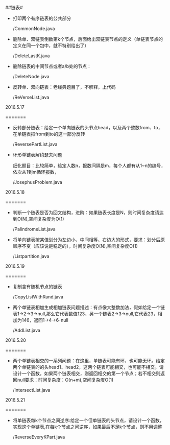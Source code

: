 ##链表#

- 打印两个有序链表的公共部分

	/CommonNode.java

- 删除单、双链表倒数第k个节点，后面给出双链表节点的定义（单链表节点的定义在同一个包中，就不特别给出了）

	/DeleteLastK.java

- 删除链表的中间节点或者a/b处的节点：

	/DeleteNode.java

- 反转单、双向链表：老经典题目了，不解释，上代码

	/ReVerseList.java

2016.5.17

=======

- 反转部分链表：给定一个单向链表的头节点head，以及两个整数from、to，在单链表把from到to的这一部分反转

	/ReversePartList.java

-	环形单链表解约瑟夫问题

	细化题目：比较简单，给定人数n，报数间隔是m，每个人都有从1~n的编号，依次从1到m循环报数，

	/JosephusProblem.java

2016.5.18

=======

- 判断一个链表是否为回文结构，进阶：如果链表长度是N，则时间复杂度请达到O(N),空间复杂度为O(1)

	/PalindromeList.java

- 将单向链表按某值划分为左边小、中间相等、右边大的形式，要求：划分后原顺序不变（应该说是稳定的），时间复杂度O(N),空间复杂度O(1)

	/Listpartition.java

2016.5.19

=======

- 复制含有随机节点的链表

	/CopyListWithRand.java

- 两个单链表相加生成相加链表问题描述：有点像大整数加法，假如给定一个链表1->2->3->null,那么它代表数值123，另一个链表2->3->null,它代表23，相加为146，返回1->4->6-null

	/AddList.java

2016.5.20

=======

- 两个单链表相交的一系列问题：在这里，单链表可能有环，也可能无环。给定两个单链表的的头head1、head2，这两个链表可能相交，也可能不相交。请设计一个函数，如果两个链表相交，则返回相交的第一个节点；若不相交则返回null要求：时间复杂度：O(n+m),空间复杂度O(1)

	/IntersectList.java

2016.5.21

=======

- 将单链表每k个节点之间逆序:给定一个但单链表的头节点，请设计一个函数，实现这个单链表,在每k个节点之间逆序，如果最后不足k个节点，则不用调整

	/ReverseEveryKPart.java